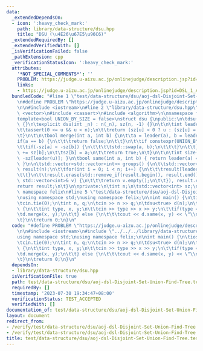 ```yaml
---
data:
  _extendedDependsOn:
  - icon: ':heavy_check_mark:'
    path: library/data-structure/dsu.hpp
    title: "DSU (\u4E26\u67E5\u96C6)"
  _extendedRequiredBy: []
  _extendedVerifiedWith: []
  _isVerificationFailed: false
  _pathExtension: cpp
  _verificationStatusIcon: ':heavy_check_mark:'
  attributes:
    '*NOT_SPECIAL_COMMENTS*': ''
    PROBLEM: https://judge.u-aizu.ac.jp/onlinejudge/description.jsp?id=DSL_1_A
    links:
    - https://judge.u-aizu.ac.jp/onlinejudge/description.jsp?id=DSL_1_A
  bundledCode: "#line 1 \"test/data-structure/dsu/aoj-dsl-Disjoint-Set-Union-Find-Tree.test.cpp\"\
    \n#define PROBLEM \"https://judge.u-aizu.ac.jp/onlinejudge/description.jsp?id=DSL_1_A\"\
    \n\n#include <iostream>\n#line 2 \"library/data-structure/dsu.hpp\"\n#include\
    \ <vector>\n#include <cassert>\n#include <algorithm>\n\nnamespace felix {\n\n\
    template<bool UNION_BY_SIZE = false>\nstruct dsu {\npublic:\n\tdsu() : dsu(0)\
    \ {}\n\texplicit dsu(int _n) : n(_n), sz(n, -1) {}\n\t\n\tint leader(int u) {\n\
    \t\tassert(0 <= u && u < n);\n\t\treturn (sz[u] < 0 ? u : (sz[u] = leader(sz[u])));\n\
    \t}\n\t\n\tbool merge(int a, int b) {\n\t\ta = leader(a), b = leader(b);\n\t\t\
    if(a == b) {\n\t\t\treturn false;\n\t\t}\n\t\tif constexpr(UNION_BY_SIZE) {\n\t\
    \t\tif(-sz[a] < -sz[b]) {\n\t\t\t\tstd::swap(a, b);\n\t\t\t}\n\t\t}\n\t\tsz[a]\
    \ += sz[b];\n\t\tsz[b] = a;\n\t\treturn true;\n\t}\n\t\n\tint size(int u) { return\
    \ -sz[leader(u)]; }\n\tbool same(int a, int b) { return leader(a) == leader(b);\
    \ }\n\n\tstd::vector<std::vector<int>> groups() {\n\t\tstd::vector<std::vector<int>>\
    \ result(n);\n\t\tfor(int i = 0; i < n; i++) {\n\t\t\tresult[leader(i)].push_back(i);\n\
    \t\t}\n\t\tresult.erase(std::remove_if(result.begin(), result.end(), [](const\
    \ std::vector<int>& v) {\n\t\t\treturn v.empty();\n\t\t}), result.end());\n\t\t\
    return result;\n\t}\n\nprivate:\n\tint n;\n\tstd::vector<int> sz;\n};\n\n} //\
    \ namespace felix\n#line 5 \"test/data-structure/dsu/aoj-dsl-Disjoint-Set-Union-Find-Tree.test.cpp\"\
    \nusing namespace std;\nusing namespace felix;\n\nint main() {\n\tios::sync_with_stdio(false);\n\
    \tcin.tie(0);\n\tint n, q;\n\tcin >> n >> q;\n\tdsu<true> d(n);\n\twhile(q--)\
    \ {\n\t\tint type, x, y;\n\t\tcin >> type >> x >> y;\n\t\tif(type == 0) {\n\t\t\
    \td.merge(x, y);\n\t\t} else {\n\t\t\tcout << d.same(x, y) << \"\\n\";\n\t\t}\n\
    \t}\n\treturn 0;\n}\n"
  code: "#define PROBLEM \"https://judge.u-aizu.ac.jp/onlinejudge/description.jsp?id=DSL_1_A\"\
    \n\n#include <iostream>\n#include \"../../../library/data-structure/dsu.hpp\"\n\
    using namespace std;\nusing namespace felix;\n\nint main() {\n\tios::sync_with_stdio(false);\n\
    \tcin.tie(0);\n\tint n, q;\n\tcin >> n >> q;\n\tdsu<true> d(n);\n\twhile(q--)\
    \ {\n\t\tint type, x, y;\n\t\tcin >> type >> x >> y;\n\t\tif(type == 0) {\n\t\t\
    \td.merge(x, y);\n\t\t} else {\n\t\t\tcout << d.same(x, y) << \"\\n\";\n\t\t}\n\
    \t}\n\treturn 0;\n}\n"
  dependsOn:
  - library/data-structure/dsu.hpp
  isVerificationFile: true
  path: test/data-structure/dsu/aoj-dsl-Disjoint-Set-Union-Find-Tree.test.cpp
  requiredBy: []
  timestamp: '2023-07-30 19:34:47+08:00'
  verificationStatus: TEST_ACCEPTED
  verifiedWith: []
documentation_of: test/data-structure/dsu/aoj-dsl-Disjoint-Set-Union-Find-Tree.test.cpp
layout: document
redirect_from:
- /verify/test/data-structure/dsu/aoj-dsl-Disjoint-Set-Union-Find-Tree.test.cpp
- /verify/test/data-structure/dsu/aoj-dsl-Disjoint-Set-Union-Find-Tree.test.cpp.html
title: test/data-structure/dsu/aoj-dsl-Disjoint-Set-Union-Find-Tree.test.cpp
---
```

